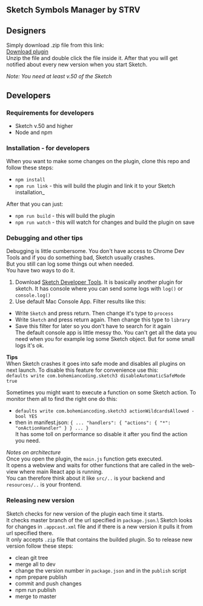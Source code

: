## Sketch Symbols Manager by STRV ##

## Designers ##

Simply download .zip file from this link:\
[Download plugin](https://github.com/strvcom/sketch-symbols-plugin/raw/master/release/sketch-symbols-plugin.zip)\
Unzip the file and double click the file inside it. After that you will get notified about every new version when you start Sketch.

_Note: You need at least v.50 of the Sketch_

## Developers ##

### Requirements for developers ###

* Sketch v.50 and higher
* Node and npm

### Installation - for developers ###

When you want to make some changes on the plugin, clone this repo and follow these steps:
* `npm install`
* `npm run link` - this will build the plugin and link it to your Sketch installation_

After that you can just:
* `npm run build` - this will build the plugin
* `npm run watch` - this will watch for changes and build the plugin on save 

### Debugging and other tips ###

Debugging is little cumbersome. You don't have access to Chrome Dev Tools and if you do something bad, Sketch usually crashes.\
But you still can log some things out when needed.\
You have two ways to do it.

1. Download [Sketch Developer Tools](https://github.com/skpm/sketch-dev-tools/releases/latest). It is basically another plugin for sketch. It has console where you can send some logs with `log()` or `console.log()`
2. Use default Mac Console App. Filter results like this:
* Write `Sketch` and press return. Then change it's type to `process`
* Write `Sketch` and press return again. Then change this type to `library`
* Save this filter for later so you don't have to search for it again\
The default console app is little messy tho. You can't get all the data you need when you for example log some Sketch object. But for some small logs it's ok.

__Tips__\
When Sketch crashes it goes into safe mode and disables all plugins on next launch. To disable this feature for convenience use this:\
`defaults write com.bohemiancoding.sketch3 disableAutomaticSafeMode true`

Sometimes you might want to execute a function on some Sketch action. To monitor them all to find the right one do this:
* `defaults write com.bohemiancoding.sketch3 actionWildcardsAllowed -bool YES`
* then in manifest.json:
    `{
      ...
      "handlers": {
        "actions": {
          "*": "onActionHandler"
          }
      }
      ...
    }`\
It has some toll on performance so disable it after you find the action you need.

_Notes on architecture_\
Once you open the plugin, the `main.js` function gets executed.\
It opens a webview and waits for other functions that are called in the web-view where main React app is running.\
You can therefore think about it like `src/..` is your backend and `resources/..` is your frontend.

### Releasing new version ###
Sketch checks for new version of the plugin each time it starts.\
It checks master branch of the url specified in `package.json`.\ 
Sketch looks for changes in `.appcast.xml` file and if there is a new version it pulls it from url specified there.\
It only accepts `.zip` file that contains the builded plugin.
So to release new version follow these steps:
* clean git tree
* merge all to dev
* change the version number in `package.json` and in the `publish` script
* npm prepare publish
* commit and push changes
* npm run publish
* merge to master